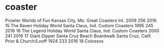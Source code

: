 # coaster
Prowler	Worlds of Fun	Kansas City, Mo.	Great Coasters Int.	2009	256	2016
15	The Raven	Holiday World	Santa Claus, Ind.	Custom Coasters	1995	245	2016
16	The Legend	Holiday World	Santa Claus, Ind.	Custom Coasters	2000	241	2016
17	Giant Dipper	Santa Cruz Beach Boardwalk	Santa Cruz, Calif.	Prior & Church/Looff	1924	233	2016
18	Colossos
